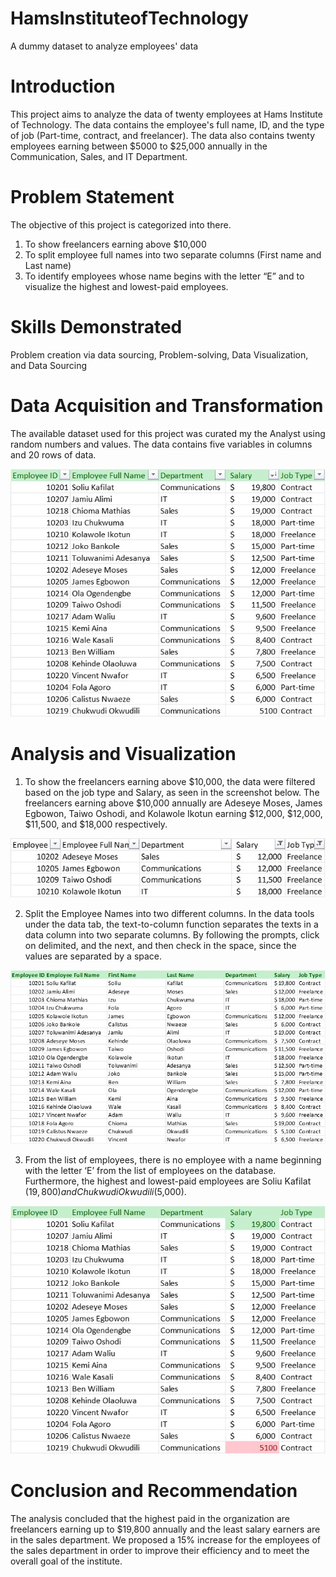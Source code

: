 # HamsInstituteofTechnology
A dummy dataset to analyze employees' data
# Introduction
This project aims to analyze the data of twenty employees at Hams Institute of Technology. The data contains the employee's full name, ID, and the type of job (Part-time, contract, and freelancer). The data also contains twenty employees earning between $5000 to $25,000 annually in the Communication, Sales, and IT Department.
# Problem Statement
The objective of this project is categorized into there. 
1. To show freelancers earning above $10,000
2. To split employee full names into two separate columns (First name and Last name)
3. To identify employees whose name begins with the letter “E” and to visualize the highest and lowest-paid employees.
# Skills Demonstrated
Problem creation via data sourcing, Problem-solving, Data Visualization, and Data Sourcing
# Data Acquisition and Transformation
The available dataset used for this project was curated my the Analyst using random numbers and values. The data contains five variables in columns and 20 rows of data. 

![](HamsData.jpg)
# Analysis and Visualization
1. To show the freelancers earning above $10,000, the data were filtered based on the job type and Salary, as seen in the screenshot below. The freelancers earning above $10,000 annually are Adeseye Moses, James Egbowon, Taiwo Oshodi, and Kolawole Ikotun earning $12,000, $12,000, $11,500, and $18,000 respectively.

![](FreelancersSal.jpg)

2. Split the Employee Names into two different columns.
In the data tools under the data tab, the text-to-column function separates the texts in a data column into two separate columns. By following the prompts, click on delimited, and the next, and then check in the space, since the values are separated by a space. 

![](Seperatednames.jpg)

3. From the list of employees, there is no employee with a name beginning with the letter ‘E’ from the list of employees on the database. Furthermore, the highest and lowest-paid employees are Soliu Kafilat ($19,800) and Chukwudi Okwudili ($5,000).

![](MinMaxSal.jpg)

# Conclusion and Recommendation
The analysis concluded that the highest paid in the organization are freelancers earning up to $19,800 annually and the least salary earners are in the sales department. We proposed a 15% increase for the employees of the sales department in order to improve their efficiency and to meet the overall goal of the institute. 

